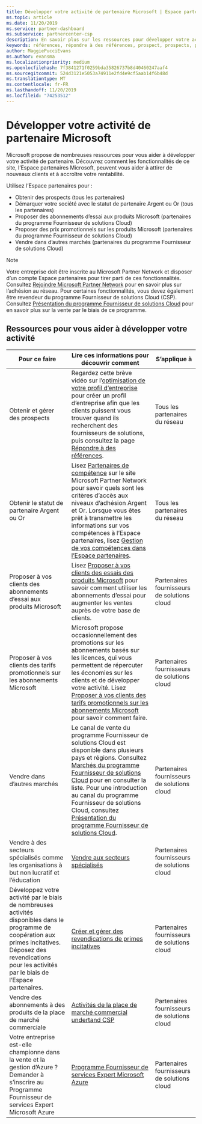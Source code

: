 ```yaml
---
title: Développer votre activité de partenaire Microsoft | Espace partenaires
ms.topic: article
ms.date: 11/20/2019
ms.service: partner-dashboard
ms.subservice: partnercenter-csp
description: En savoir plus sur les ressources pour développer votre activité partenaire Microsoft. Cela comprend l’obtention des prospects de vente (références) auprès de Microsoft.
keywords: références, répondre à des références, prospect, prospects, profil commercial, profil d’entreprise, développer votre activité, opportunités commerciales, compétences, niveau d’adhésion argent, niveau d’adhésion or, offres d’essai, extension de marché, clouds nationaux
author: MaggiePucciEvans
ms.author: evansma
ms.localizationpriority: medium
ms.openlocfilehash: 7f3841271f0259bda35826737b8d40460247aaf4
ms.sourcegitcommit: 524d3121e5053a74911e2fd4e9cf5aab14f6b48d
ms.translationtype: MT
ms.contentlocale: fr-FR
ms.lasthandoff: 11/20/2019
ms.locfileid: "74253512"
---
```

# <a name="grow-your-microsoft-partner-business"></a>Développer votre activité de partenaire Microsoft 

Microsoft propose de nombreuses ressources pour vous aider à développer votre activité de partenaire. Découvrez comment les fonctionnalités de ce site, l’Espace partenaires Microsoft, peuvent vous aider à attirer de nouveaux clients et à accroître votre rentabilité.

Utilisez l’Espace partenaires pour :

- Obtenir des prospects (tous les partenaires)
- Démarquer votre société avec le statut de partenaire Argent ou Or (tous les partenaires)
- Proposer des abonnements d’essai aux produits Microsoft (partenaires du programme Fournisseur de solutions Cloud)
- Proposer des prix promotionnels sur les produits Microsoft (partenaires du programme Fournisseur de solutions Cloud)
- Vendre dans d’autres marchés (partenaires du programme Fournisseur de solutions Cloud)

> [!NOTE]  
> Votre entreprise doit être inscrite au Microsoft Partner Network et disposer d’un compte Espace partenaires pour tirer parti de ces fonctionnalités. Consultez [Rejoindre Microsoft Partner Network](mpn-overview.md) pour en savoir plus sur l’adhésion au réseau. Pour certaines fonctionnalités, vous devez également être revendeur du programme Fournisseur de solutions Cloud (CSP). Consultez [Présentation du programme Fournisseur de solutions Cloud](csp-overview.md) pour en savoir plus sur la vente par le biais de ce programme.

## <a name="resources-to-help-your-business-grow"></a>Ressources pour vous aider à développer votre activité

|  **Pour ce faire**  |  **Lire ces informations pour découvrir comment**  |  **S’applique à**  |
|--------------|-----------|--------------
| Obtenir et gérer des prospects | Regardez cette brève vidéo sur l’[optimisation de votre profil d’entreprise](https://player.vimeo.com/video/252788046 ) pour créer un profil d’entreprise afin que les clients puissent vous trouver quand ils recherchent des fournisseurs de solutions, puis consultez la page [Répondre à des références](responding-to-referrals.md). | Tous les partenaires du réseau |
| Obtenir le statut de partenaire Argent ou Or | Lisez [Partenaires de compétence](https://partner.microsoft.com/membership/competencies) sur le site Microsoft Partner Network pour savoir quels sont les critères d’accès aux niveaux d’adhésion Argent et Or. Lorsque vous êtes prêt à transmettre les informations sur vos compétences à l’Espace partenaires, lisez [Gestion de vos compétences dans l’Espace partenaires](competencies.md). | Tous les partenaires du réseau |
| Proposer à vos clients des abonnements d’essai aux produits Microsoft | Lisez [Proposer à vos clients des essais des produits Microsoft](offer-your-customers-trials-of-microsoft-products.md) pour savoir comment utiliser les abonnements d’essai pour augmenter les ventes auprès de votre base de clients.| Partenaires fournisseurs de solutions cloud |
| Proposer à vos clients des tarifs promotionnels sur les abonnements Microsoft | Microsoft propose occasionnellement des promotions sur les abonnements basés sur les licences, qui vous permettent de répercuter les économies sur les clients et de développer votre activité. Lisez [Proposer à vos clients des tarifs promotionnels sur les abonnements Microsoft](promotions.md) pour savoir comment faire. | Partenaires fournisseurs de solutions cloud |
| Vendre dans d’autres marchés | Le canal de vente du programme Fournisseur de solutions Cloud est disponible dans plusieurs pays et régions. Consultez [Marchés du programme Fournisseur de solutions Cloud](agreements.md) pour en consulter la liste. Pour une introduction au canal du programme Fournisseur de solutions Cloud, consultez [Présentation du programme Fournisseur de solutions Cloud](csp-overview.md).  | Partenaires fournisseurs de solutions cloud |
Vendre à des secteurs spécialisés comme les organisations à but non lucratif et l’éducation|[Vendre aux secteurs spécialisés](get-special-pricing-for-offers.md)|Partenaires fournisseurs de solutions cloud|
|Développez votre activité par le biais de nombreuses activités disponibles dans le programme de coopération aux primes incitatives. Déposez des revendications pour les activités par le biais de l’Espace partenaires.| [Créer et gérer des revendications de primes incitatives](create-incentives-claims.md)|Partenaires fournisseurs de solutions cloud|
|Vendre des abonnements à des produits de la place de marché commerciale|[Activités de la place de marché commercial undertand CSP](csp-commercial-marketplace-overview.md)|Partenaires fournisseurs de solutions cloud|
|Votre entreprise est-elle championne dans la vente et la gestion d’Azure ? Demander à s’inscrire au Programme Fournisseur de services Expert Microsoft Azure|[Programme Fournisseur de services Expert Microsoft Azure](azure-expert-msp.md)|Partenaires fournisseurs de solutions cloud|
